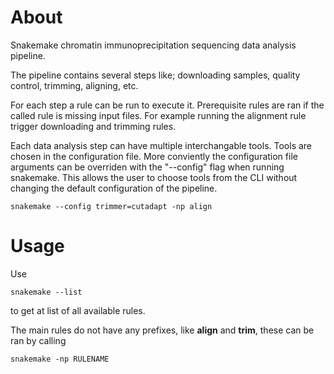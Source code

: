 # About

Snakemake chromatin immunoprecipitation sequencing data analysis pipeline. 

The pipeline contains several steps like; downloading samples, quality control, trimming, aligning, etc. 

For each step a rule can be run to execute it. Prerequisite rules are ran if the called rule is missing input files. For example running the alignment rule trigger downloading and trimming rules. 

Each data analysis step can have multiple interchangable tools. Tools are chosen in the configuration file. More conviently the configuration file arguments can be overriden with the "--config" flag when running snakemake. This allows the user to choose tools from the CLI without changing the default configuration of the pipeline. 

`snakemake --config trimmer=cutadapt -np align`

# Usage

Use 

`snakemake --list`

to get at list of all available rules. 

The main rules do not have any prefixes, like **align** and **trim**, these can be ran by calling 

`snakemake -np RULENAME `

